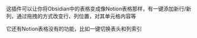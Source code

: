 这插件可以让你将Obsidian中的表格变成像Notion表格那样，有一键添加新行/新列，通过拖拽的方式改变行、列位置，对其单元格内容等

它还有Notion表格没有的功能，比如一键切换表头和列索引







